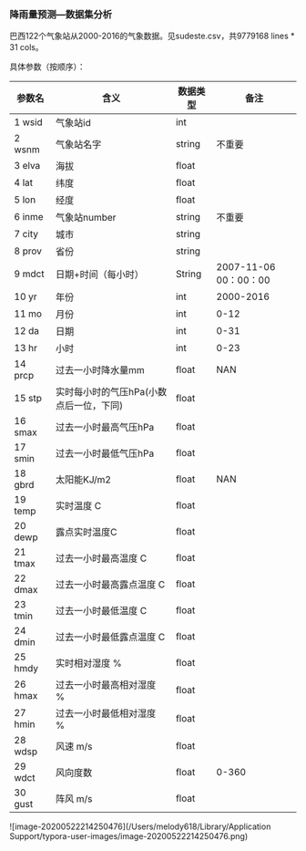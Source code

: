 ### 降雨量预测—数据集分析

巴西122个气象站从2000-2016的气象数据。见sudeste.csv，共9779168 lines * 31 cols。 

[数据来源]:https://www.kaggle.com/PROPPG-PPG/hourly-weather-surface-brazil-southeast-region

具体参数（按顺序）：

|  参数名    | 含义     |数据类型      |  备注    |
| ---- | ---- | ---- | ---- |
|   1 wsid   |   气象站id   | int      |      |
|   2 wsnm   |  气象站名字    |  string    |  不重要    |
|   3 elva   |   海拔   |    float  |      |
| 4 lat | 纬度 | float |      |
| 5 lon | 经度 | float |      |
| 6 inme | 气象站number | string | 不重要 |
| 7 city | 城市 | string |      |
| 8 prov | 省份 | string |      |
| 9 mdct | 日期+时间（每小时） | String | 2007-11-06 00：00：00 |
| 10 yr | 年份 | int | 2000-2016 |
| 11 mo | 月份 | int | 0-12 |
| 12 da | 日期 | int | 0-31 |
| 13 hr | 小时 | int | 0-23 |
| 14 prcp | 过去一小时降水量mm | float | NAN |
| 15 stp | 实时每小时的气压hPa(小数点后一位，下同) | float |      |
| 16 smax | 过去一小时最高气压hPa | float |      |
| 17 smin | 过去一小时最低气压hPa | float |  |
| 18 gbrd | 太阳能KJ/m2 | float | NAN |
| 19 temp | 实时温度 C | float |      |
| 20 dewp | 露点实时温度C | float |      |
| 21 tmax | 过去一小时最高温度 C | float |      |
| 22 dmax | 过去一小时最高露点温度 C | float |      |
| 23 tmin | 过去一小时最低温度 C | float |      |
| 24 dmin | 过去一小时最低露点温度 C | float |      |
| 25 hmdy | 实时相对湿度 % | float |      |
| 26 hmax | 过去一小时最高相对湿度 % | float |      |
| 27 hmin | 过去一小时最低相对湿度 % | float |      |
| 28 wdsp | 风速 m/s | float |      |
| 29 wdct | 风向度数 | float | 0-360 |
| 30 gust | 阵风 m/s | float |      |

![image-20200522214250476](/Users/melody618/Library/Application Support/typora-user-images/image-20200522214250476.png)

